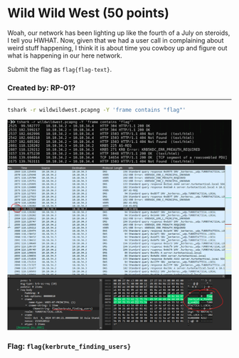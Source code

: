<h1>Wild Wild West (50 points)</h1>
<p>Woah, our network has been lighting up like the fourth of a July on steroids, I tell you HWHAT. Now, given that we had a user call in complaining about weird stuff happening, I think it is about time you cowboy up and figure out what is happening in our here network.</p>
<p>Submit the flag as <code>flag{flag-text}</code>.</p>
<h3> Created by: <b>RP-01?</b></h3>
<hr>

```bash
tshark -r wildwildwest.pcapng -Y 'frame contains "flag"'
```
<img src="../imgs/www1.png">
<img src="../imgs/www2.png">
<h3>Flag: <code>flag{kerbrute_finding_users}</code></h3>
